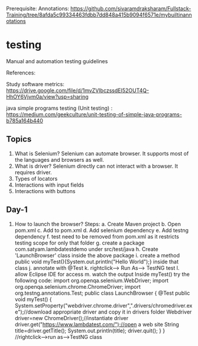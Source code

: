 Prerequisite: Annotations: https://github.com/sivaramdraksharam/Fullstack-Training/tree/8afda5c99334463fdbb7dd848a415b9094f6571e/mybuiltinannotations
# testing
Manual and automation testing guidelines

References:

Study software metrics: https://drive.google.com/file/d/1mvZVIbczssdEI52OUT4Q-HhOY6Vjvm0a/view?usp=sharing

java simple programs testing (Unit testing) : https://medium.com/geekculture/unit-testing-of-simple-java-programs-b785a164b440

Topics
------
1. What is Selenium? Selenium can automate browser. It supports most of the languages and browsers as well.
2. What is driver? Selenium directly can not interact with a browser. It requires driver.
3. Types of locators
4. Interactions with input fields
5. Interactions with buttons

Day-1
------
1. How to launch the browser?
   Steps:
   a. Create Maven project
   b. Open pom.xml
   c. Add <dependencies></dependencies> to pom.xml
   d. Add selenium dependency
   e. Add testng dependency
   f. <scope>test</scope> need to be removed from pom.xml as it restricts testing scope for only that folder
   g. create a package com.satyam.lambdatestdemo under src/test/java
   h. Create 'LaunchBrowser' class inside the above package
   i. create a method public void myTest(){System.out.println("Hello World");} inside that class
   j. annotate with @Test
   k. rightclick--> Run As--> TestNG test
   l. allow Eclipse IDE for access
   m. watch the output
Inside myTest() try the following code:
import org.openqa.selenium.WebDriver;
import org.openqa.selenium.chrome.ChromeDriver;
import org.testng.annotations.Test;
public class LaunchBrowser
{
	@Test
	public void myTest()
	{
		System.setProperty("webdriver.chrome.driver",".drivers/chromedriver.exe");//download appropriate driver and copy  it in drivers folder
	Webdriver driver=new ChromeDriver();//instantiate driver
	driver.get("https://www.lambdatest.com/");//open a web site
	String title=driver.getTitle();
	System.out.println(title);
	driver.quit();
	}
}
//rightclick-->run as-->TestNG class

         

   

   



